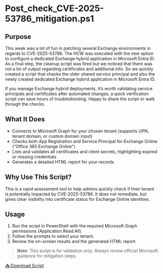 # Post_check_CVE-2025-53786_mitigation.ps1
## Purpose
This week was a lot of fun in patching several Exchange environments in regards to CVE-2025-53786. The HCW was executed with the new option to configure a dedicated Exchange hybrid application in Microsoft Entra ID. As a final step, the cleanup script was fired but we noticed that there was not a lot of output regarding certificates and additional info. So we quickly created a script that checks the older shared service principal and also the newly created dedicated Exchange hybrid application in Microsoft Entra ID.

If you manage Exchange hybrid deployments, it’s worth validating service principals and certificates after automated changes, a quick verification script can save hours of troubleshooting. Happy to share the script or walk through the checks.

## What It Does
- Connects to Microsoft Graph for your chosen tenant (supports UPN, tenant domain, or custom domain input)
- Checks both App Registration and Service Principal for Exchange Online ("Office 365 Exchange Online")
- Lists and validates all certificates and client secrets, highlighting expired or missing credentials
- Generates a detailed HTML report for your records

## Why Use This Script?
This is a rapid assessment tool to help admins quickly check if their tenant is potentially impacted by CVE-2025-53786. It does not remediate, but gives clear visibility into certificate status for Exchange Online identities.

## Usage
1. Run the script in PowerShell with the required Microsoft Graph permissions (Application.Read.All).
2. Follow the prompts to select your tenant.
3. Review the on-screen results and the generated HTML report.

> **Note:** This script is for validation only. Always review official Microsoft guidance for mitigation steps.


[📥 Download Script](https://github.com/CloudCodeCreators/Code/blob/main/Exchange/Post_check_CVE-2025-53786_mitigation.ps1)

